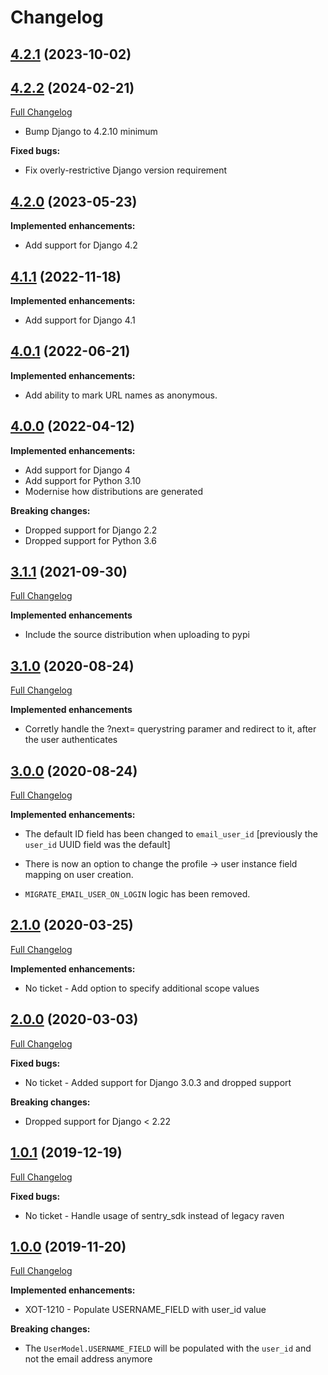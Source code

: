# Changelog

## [4.2.1](https://pypi.org/project/django-staff-sso-client/4.2.1/) (2023-10-02)

## [4.2.2](https://pypi.org/project/django-staff-sso-client/4.2.2/) (2024-02-21)
[Full Changelog](https://github.com/uktrade/django-staff-sso-client/pull//)

- Bump Django to 4.2.10 minimum

**Fixed bugs:**

- Fix overly-restrictive Django version requirement

## [4.2.0](https://pypi.org/project/django-staff-sso-client/4.2.0/) (2023-05-23)

**Implemented enhancements:**

- Add support for Django 4.2

## [4.1.1](https://pypi.org/project/django-staff-sso-client/4.1.1/) (2022-11-18)

**Implemented enhancements:**

- Add support for Django 4.1

## [4.0.1](https://pypi.org/project/django-staff-sso-client/4.0.1/) (2022-06-21)

**Implemented enhancements:**

- Add ability to mark URL names as anonymous.

## [4.0.0](https://pypi.org/project/django-staff-sso-client/4.0.0/) (2022-04-12)

**Implemented enhancements:**

- Add support for Django 4
- Add support for Python 3.10
- Modernise how distributions are generated

**Breaking changes:**

- Dropped support for Django 2.2
- Dropped support for Python 3.6

## [3.1.1](https://pypi.org/project/django-staff-sso-client/3.1.1/) (2021-09-30)

[Full Changelog](https://github.com/uktrade/django-staff-sso-client/pull/26/files)

**Implemented enhancements**

- Include the source distribution when uploading to pypi

## [3.1.0](https://pypi.org/project/django-staff-sso-client/3.1.0/) (2020-08-24)

[Full Changelog](https://github.com/uktrade/django-staff-sso-client/pull/22/files)

**Implemented enhancements**

- Corretly handle the ?next= querystring paramer and redirect to it, after the user authenticates

## [3.0.0](https://pypi.org/project/django-staff-sso-client/3.0.0/) (2020-08-24)

[Full Changelog](https://github.com/uktrade/django-staff-sso-client/pull/22/files)

**Implemented enhancements:**

- The default ID field has been changed to `email_user_id` [previously the `user_id` UUID field was the default]

- There is now an option to change the profile -> user instance field mapping on user creation.

- `MIGRATE_EMAIL_USER_ON_LOGIN` logic has been removed.

## [2.1.0](https://pypi.org/project/django-staff-sso-client/2.1.0/) (2020-03-25)

[Full Changelog](https://github.com/uktrade/django-staff-sso-client/pull/18/files)

**Implemented enhancements:**

- No ticket - Add option to specify additional scope values

## [2.0.0](https://pypi.org/project/django-staff-sso-client/2.0.0/) (2020-03-03)

[Full Changelog](https://github.com/uktrade/django-staff-sso-client/pull/16/files)

**Fixed bugs:**

- No ticket - Added support for Django 3.0.3 and dropped support

**Breaking changes:**

- Dropped support for Django < 2.22

## [1.0.1](https://pypi.org/project/django-staff-sso-client/1.0.1/) (2019-12-19)

[Full Changelog](https://github.com/uktrade/django-staff-sso-client/pull/14/files)

**Fixed bugs:**

- No ticket - Handle usage of sentry_sdk instead of legacy raven

## [1.0.0](https://pypi.org/project/django-staff-sso-client/1.0.0/) (2019-11-20)

[Full Changelog](https://github.com/uktrade/django-staff-sso-client/pull/13/files)

**Implemented enhancements:**

- XOT-1210 - Populate USERNAME_FIELD with user_id value

**Breaking changes:**

- The `UserModel.USERNAME_FIELD` will be populated with the `user_id` and not the email address anymore
